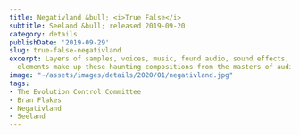 ```yaml
---
title: Negativland &bull; <i>True False</i>
subtitle: Seeland &bull; released 2019-09-20
category: details
publishDate: '2019-09-29'
slug: true-false-negativland
excerpt: Layers of samples, voices, music, found audio, sound effects, and other bizarre
  elements make up these haunting compositions from the masters of audio collage.
image: "~/assets/images/details/2020/01/negativland.jpg"
tags:
- The Evolution Control Committee
- Bran Flakes
- Negativland
- Seeland
---
```


